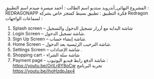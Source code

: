 المشروع النهائي_أندرويد ستديو
اسم الطالب : أحمد ميسرة صيدم 
اسم التطبيق : REDRAGONAPP
فكرة التطبيق : تطبيق بسيط كمتجر خاص بشركة Redragon لسماعات 
الواجهات : 
1. Splash screen – شاشة البداية مع أزرار تسجيل الدخول والتسجيل
2. Login Screen – شاشة تسجيل الدخول.
3. Sign Up Screen – شاشة إنشاء حساب.
4. Home Screen – شاشة الترحيب الرئيسية بعد الدخول.
5. Settings Screen – شاشة الإعدادات .
6. Shopping cart - شاشة سلة الشراء
7. Payment page - شاشة الدفع
رابط فيديو اليوتيوب :
https://youtu.be/OrILr8Y8oCw
تجربة البرنامج 
https://youtu.be/ihoHzdpJax4

